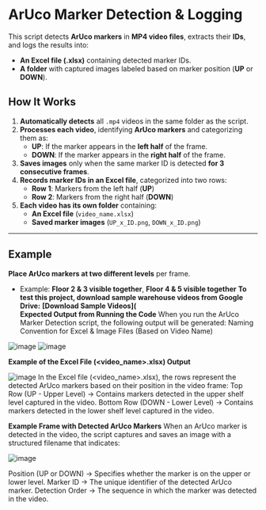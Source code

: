 # ArUco Marker Detection & Logging

This script detects **ArUco markers** in **MP4 video files**, extracts their **IDs**, and logs the results into:
- **An Excel file (.xlsx)** containing detected marker IDs.
- **A folder** with captured images labeled based on marker position (**UP** or **DOWN**).

## **How It Works**
1. **Automatically detects** all `.mp4` videos in the same folder as the script.
2. **Processes each video**, identifying **ArUco markers** and categorizing them as:
   - **UP**: If the marker appears in the **left half** of the frame.
   - **DOWN**: If the marker appears in the **right half** of the frame.
3. **Saves images** only when the same marker ID is detected **for 3 consecutive frames**.
4. **Records marker IDs in an Excel file**, categorized into two rows:
   - **Row 1**: Markers from the left half (**UP**)
   - **Row 2**: Markers from the right half (**DOWN**)
5. **Each video has its own folder** containing:
   - **An Excel file** (`video_name.xlsx`)
   - **Saved marker images** (`UP_x_ID.png`, `DOWN_x_ID.png`)

---

## **Example**
**Place ArUco markers at two different levels** per frame.
   - Example: **Floor 2 & 3 visible together**, **Floor 4 & 5 visible together**
**To test this project, download sample warehouse videos from Google Drive:**
**[Download Sample Videos]([](https://drive.google.com/drive/folders/1UDL9ePxvtVyLZpOv65CRXm15x1VUbDG4)**  
**Expected Output from Running the Code**
When you run the ArUco Marker Detection script, the following output will be generated:
Naming Convention for Excel & Image Files (Based on Video Name)

![image](https://github.com/user-attachments/assets/cfeb2b83-f238-4f0c-b4b7-24fa81fd0156)
![image](https://github.com/user-attachments/assets/953cd328-55a0-4261-aec0-624a8e365b4f)

**Example of the Excel File (<video_name>.xlsx) Output**

![image](https://github.com/user-attachments/assets/ff7ccb0b-c1fc-4283-bfd1-aa5a5d8f6fcd)
In the Excel file (<video_name>.xlsx), the rows represent the detected ArUco markers based on their position in the video frame:
Top Row (UP - Upper Level) → Contains markers detected in the upper shelf level captured in the video.
Bottom Row (DOWN - Lower Level) → Contains markers detected in the lower shelf level captured in the video.


**Example Frame with Detected ArUco Markers**
When an ArUco marker is detected in the video, the script captures and saves an image with a structured filename that indicates:

![image](https://github.com/user-attachments/assets/01f39589-498e-4970-a88f-66b21d1f74dd)

Position (UP or DOWN) → Specifies whether the marker is on the upper or lower level.
Marker ID → The unique identifier of the detected ArUco marker.
Detection Order → The sequence in which the marker was detected in the video.


